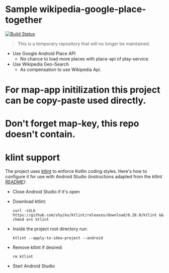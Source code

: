 Sample wikipedia-google-place-together
===

[![Build Status](https://travis-ci.org/XinyueZ/wikipedia-google-place-together.svg?branch=master)](https://travis-ci.org/XinyueZ/wikipedia-google-place-together)

> This is a temporary repository  that will no longer be maintained. 

- Use Google Android Place API 
	- No chance to load more places with place-api of play-service.
- Use Wikipedia Geo-Search
	- As compensation to use Wikipedia Api.
	
# For map-app initilization this project can be copy-paste used directly.
	
# Don't forget map-key, this repo doesn't contain.

# klint support
 
The project uses [ktlint](https://ktlint.github.io/) to enforce Kotlin coding styles.
Here's how to configure it for use with Android Studio (instructions adapted
from the ktlint [README](https://github.com/shyiko/ktlint/blob/master/README.md)):

- Close Android Studio if it's open

- Download ktlint:

  `curl -sSLO https://github.com/shyiko/ktlint/releases/download/0.28.0/ktlint && chmod a+x ktlint`

- Inside the project root directory run:

  `ktlint --apply-to-idea-project --android`

- Remove ktlint if desired:

  `rm ktlint`

- Start Android Studio
